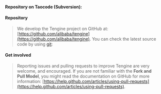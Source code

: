 #### Repository on Taocode (Subversion):

#### Repository

>    We develop the Tengine project on GitHub at: [https://github.com/alibaba/tengine](https://github.com/alibaba/tengine).
>    You can check the latest source code by using [git](http://www.git-scm.com/):


#### Get involved

>   Reporting issues and pulling requests to improve Tengine are very welcome, and encouraged.
>   If you are not familiar with the **Fork and Pull Model**, you might read the documentation on GitHub for more information: [https://help.github.com/articles/using-pull-requests](https://help.github.com/articles/using-pull-requests).
